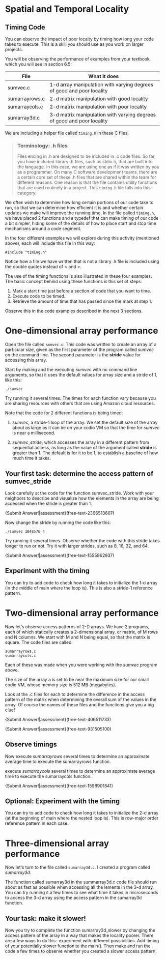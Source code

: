 # Spatial and Temporal Locality

## Timing Code

You can observe the impact of poor localty by timing how long your code takes to
execute. This is a skill you should use as you work on larger projects.

You will be observing the performance of examples from your textbook,
which you will see in section 6.5:


| File          | What it does           |
| ------------- |-------------|
| sumvec.c      | 1-d array manipulation with varying degrees of good and poor locality |
| sumarrayrows.c     | 2-d matrix manipulation with good locality      |
| sumarraycols.c | 2-d matrix manipulation with poor locality        |
| sumarray3d.c | 3-d matrix manipulation with varying degrees of good and poor locality       |

We are including a helper file called `timing.h` in these C files.


> ### Terminology: .h files
>Files ending in .h are designed to be included in .c code files. So far, you
>have included library .h files, such as stdio.h, that are built into the
>language. In this case, we are using one as if it was written by you as a
>programmer. On many C software development teams, there are a certain core set
>of these .h files that are shared within the team for different reasons. One
>reason is that the file contains utility functions that are used routinely in a
>project. This `timing.h` file falls into this category.

We often wish to determine how long certain portions of our code take to run, so
that we can determine how efficient it is and whether certain updates we make
will improve the running time. In the file called `timing.h`, we have placed 2
functions and a typedef that can make timing of our code a bit simpler, hiding
some of the details of how to place start and stop time mechanisms around a code
segment.

In the four different examples we will explore during this activity (mentioned
above), each will include this file in this way:

    #include "timing.h"

Notice how a file we have written that is not a library .h file is included
using the double quotes instead of < and >.

The use of the timing functions is also illustrated in these four examples. The
basic concept behind using these functions is this set of steps:

1. Mark a start time just before a section of code that you want to time.
2. Execute code to be timed.
3. Retrieve the amount of time that has passed since the mark at step 1.

Observe this in the code examples described in the next 3 sections.

# One-dimensional array performance

Open the file called `sumvec.c`. This code was written to create an array of a
particular size, given as the first parameter of the program called *sumvec* on
the command line. The second parameter is the **stride** value for accessing
this array. 

Start by making and the executing *sumvec* with no command line arguments, so
that it uses the default values for array size and a stride of 1, like this:

    ./sumvec

Try running it several times. The times for each function vary because you are
sharing resources with others that are using Amazon cloud resources.

Note that the code for 2 different functions is being timed: 

1. *sumvec*, a stride-1 loop of the array. We set the default size of the array
about as large as it can be on your codio VM so that the time for *sumvec* is
near a millisecond.

2. *sumvec_stride*, which accesses the array in a different pattern from
sequential access, as long as the value of the argument called **stride** is
greater than 1. The default is for it to be 1, to establish a baseline of how
much time it takes.

## Your first task: determine the access pattern of sumvec_stride

Look carefully at the code for the function sumvec_stride. Work with your
neighbors to describe and visualize how the elements in the array are being
accessed when the stride is greater than 1.


{Submit Answer!|assessment}(free-text-2366518607)


Now change the stride by running the code like this:

    ./sumvec 1048576 4
    
Try running it several times. Observe whether the code with this stride takes
longer to run or not. Try it with larger strides, such as 8, 16, 32, and 64.


{Submit Answer!|assessment}(free-text-1555962937)


## Experiment with the timing

You can try to add code to check how long it takes to initialize the 1-d array
(in the middle of main where the loop is). This is also a stride-1 reference
pattern.


# Two-dimensional array performance

Now let's observe access patterns of 2-D arrays. We have 2 programs, each of
which statically creates a 2-dimensional array, or matrix, of M rows and N
columns. We start with M and N being equal, so that the matrix is square. The
code files are called:

    sumarrayrows.c
    sumarraycols.c
    
Each of these was made when you were working with the *sumvec* program above.

The size of the array a is set to be near the maximum size for our small codio
VM, whose memory size is 512 MB (megabytes).

Look at the .c files for each to determine the difference in the access pattern
of the matrix when determining the overall sum of the values in the array. Of
course the names of these files and the functions give you a big clue!


{Submit Answer!|assessment}(free-text-406511733)

{Submit Answer!|assessment}(free-text-931505100)


## Observe timings

Now execute *sumarrayrows* several times to determine an approximate average
time to execute the sumarrayrows function. 

execute *sumarraycols* several times to determine an approximate average time to
execute the sumarraycols function. 


{Submit Answer!|assessment}(free-text-1598901841)


## Optional: Experiment with the timing

You can try to add code to check how long it takes to initialize the 2-d array
(at the beginning of main where the nested loop is). This is row-major order
reference pattern in each case.

# Three-dimensional array performance

Now let's turn to the file called `sumarray3d.c`. I created a program called
*sumarray3d*.

The function called sumarray3d in the summarray3d.c code file should run about
as fast as possible when accessing all the lements in the 3-d array. You can try
running it a few times to see what time it takes in microseconds to access the
3-d array using the access pattern in the sumarray3d function.

## Your task: make it slower!

Now you try to complete the function sumarray3d_slower by changing the access
pattern of the array in a way that makes the locality poorer. There are a few
ways to do this- experiment with different possibilities. Add timing of your
potentially slower function to the main(). Then make and run the code a few
times to observe whether you created a slower access pattern.
